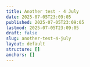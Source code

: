 ```yaml
---
title: Another test - 4 July
date: 2025-07-05T23:09:05
published: 2025-07-05T23:09:05
lastmod: 2025-07-05T23:09:05
draft: false
slug: another-test-4-july
layout: default
structure: []
anchors: []
---
```


